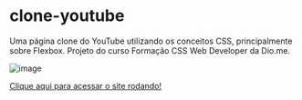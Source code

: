 # clone-youtube
Uma página clone do YouTube utilizando os conceitos CSS, principalmente sobre Flexbox. Projeto do curso Formação CSS Web Developer da Dio.me.

![image](https://andersonbhbr.github.io/clone-youtube/Screenshot_1.png)

[Clique aqui para acessar o site rodando!](https://andersonbhbr.github.io/clone-youtube/)
